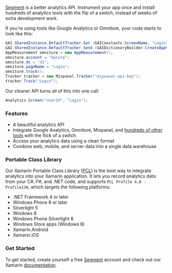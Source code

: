 [Segment](https://segment.com) is a better analytics API. Instrument your app once and install hundreds of analytics tools with the flip of a switch, instead of weeks of extra development work.

If you're using tools like Google Analytics or Omniture, your code starts to look like this:

```csharp
GAI.SharedInstance.DefaultTracker.Set (GAIConstants.ScreenName, "Login");
GAI.SharedInstance.DefaultTracker.Send (GAIDictionaryBuilder.CreateAppView ().Build ());
AppMeasurement omniture = new AppMeasurement();
omniture.account = "myCorp";
omniture.dc = "d1";
omniture.pageName = "Login";
omniture.track();
Tracker tracker = new Mixpanel.Tracker("mipxanel-api-key");
tracker.Track("Login");
```

Our cleaner API turns all of this into one call: 

```csharp
Analytics.Screen("userId", "Login");
```

### Features

- A beautiful analytics API 
- Integrate Google Analytics, Omniture, Mixpanel, and [hundreds of other tools](https://segment.io/integrations) with the flick of a switch
- Access your analytics data using a clean format
- Combine web, mobile, and server data into a single data warehouse

### Portable Class Library

Our Xamarin Portable Class Library ([PCL](http://developer.xamarin.com/guides/cross-platform/application_fundamentals/pcl/)) is the best way to integrate analytics into your Xamarin application. It lets you record analytics data from your C#, F#, and .NET code, and supports `PCL Profile 4.0 - Profile136`, which targets the following platforms:

- .NET Framework 4 or later
- Windows Phone 8 or later
- Silverlight 5
- Windows 8
- Windows Phone Silverlight 8
- Windows Store apps (Windows 8)
- Xamarin.Android
- Xamarin.iOS

### Get Started

To get started, create yourself a free [Segment](https://segment.io) account and check out our Xamarin [documentation](https://segment.io/docs/libraries/xamarin).

